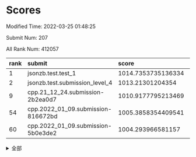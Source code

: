 # Scores

Modified Time: 2022-03-25 01:48:25

Submit Num: 207

All Rank Num: 412057

| rank |               submit               |       score        |       sigma        | pk_num |
| :--- | :--------------------------------- | :----------------- | :----------------- | :----- |
| 1    | jsonzb.test.test_1                 | 1014.7353735136334 | 0.8427160253674154 | 7966   |
| 2    | jsonzb.test.submission_level_4     | 1013.21301204354   | 0.8135255871242637 | 7966   |
| 9    | cpp.21_12_24.submission-2b2ea0d7   | 1010.9177795213469 | 0.7513136764660905 | 7965   |
| 54   | cpp.2022_01_09.submission-816672bd | 1005.3858354409541 | 0.7285025020327497 | 7956   |
| 60   | cpp.2022_01_09.submission-5b0e3de2 | 1004.293966581157  | 0.7172546938209399 | 7964   |


<details>
<summary>全部</summary>

| rank |                 submit                 |       score        |       sigma        | pk_num |
| :--- | :------------------------------------- | :----------------- | :----------------- | :----- |
| 1    | jsonzb.test.test_1                     | 1014.7353735136334 | 0.8427160253674154 | 7966   |
| 2    | jsonzb.test.submission_level_4         | 1013.21301204354   | 0.8135255871242637 | 7966   |
| 3    | gobigger.level_3.submission_level_3_30 | 1011.5356544975746 | 0.7927194795749666 | 7962   |
| 4    | gobigger.level_3.submission_level_3_11 | 1011.3764826567838 | 0.7645643256373925 | 7962   |
| 5    | gobigger.level_3.submission_level_3_22 | 1011.2662306523696 | 0.7635201772157809 | 7960   |
| 6    | gobigger.level_3.submission_level_3_49 | 1011.0383289478302 | 0.7554592603871801 | 7964   |
| 7    | gobigger.level_3.submission_level_3_26 | 1010.9301777704744 | 0.7870325548180185 | 7962   |
| 8    | gobigger.level_3.submission_level_3_18 | 1010.9282310936155 | 0.7708508971891893 | 7962   |
| 9    | cpp.21_12_24.submission-2b2ea0d7       | 1010.9177795213469 | 0.7513136764660905 | 7965   |
| 10   | gobigger.level_3.submission_level_3_23 | 1010.7310143102831 | 0.7546644241537682 | 7964   |
| 11   | gobigger.level_3.submission_level_3_36 | 1010.6998424493327 | 0.789095859716313  | 7962   |
| 12   | gobigger.level_3.submission_level_3_9  | 1010.5617511976282 | 0.758549923415104  | 7959   |
| 13   | gobigger.level_3.submission_level_3_7  | 1010.4415473413006 | 0.7616710136800153 | 7963   |
| 14   | gobigger.level_3.submission_level_3_13 | 1010.4314240740795 | 0.7622799802537211 | 7962   |
| 15   | gobigger.level_3.submission_level_3_40 | 1010.4275609497213 | 0.7676458825747783 | 7967   |
| 16   | gobigger.level_3.submission_level_3_25 | 1010.4189501767786 | 0.7587289402542569 | 7964   |
| 17   | gobigger.level_3.submission_level_3_43 | 1010.3902678537934 | 0.7492758510874169 | 7963   |
| 18   | gobigger.level_3.submission_level_3_46 | 1010.3056794733457 | 0.7727724960656016 | 7963   |
| 19   | gobigger.level_3.submission_level_3_19 | 1010.2845982667083 | 0.758176042724381  | 7963   |
| 20   | gobigger.level_3.submission_level_3_28 | 1010.2481641752944 | 0.7472447209195906 | 7960   |
| 21   | gobigger.level_3.submission_level_3_10 | 1010.2343116033744 | 0.7456603466911376 | 7962   |
| 22   | gobigger.level_3.submission_level_3_27 | 1010.1519557432474 | 0.7535439305005784 | 7964   |
| 23   | gobigger.level_3.submission_level_3_6  | 1010.1367229447168 | 0.7408521473379426 | 7958   |
| 24   | gobigger.level_3.submission_level_3_5  | 1009.9986336089216 | 0.7462047185790212 | 7965   |
| 25   | gobigger.level_3.submission_level_3_34 | 1009.9924770323909 | 0.7444751438005953 | 7964   |
| 26   | gobigger.level_3.submission_level_3_21 | 1009.9435579747621 | 0.764301676226142  | 7962   |
| 27   | gobigger.level_3.submission_level_3_42 | 1009.9413233332297 | 0.7498642207482774 | 7963   |
| 28   | gobigger.level_3.submission_level_3_0  | 1009.7617935819243 | 0.7360221966142094 | 7968   |
| 29   | gobigger.level_3.submission_level_3_32 | 1009.7521171134825 | 0.7771708510172943 | 7960   |
| 30   | gobigger.level_3.submission_level_3_15 | 1009.7429675270315 | 0.7530831167163138 | 7967   |
| 31   | gobigger.level_3.submission_level_3_24 | 1009.7307114885424 | 0.7495782779617557 | 7962   |
| 32   | gobigger.level_3.submission_level_3_44 | 1009.676673583859  | 0.7480434675055667 | 7963   |
| 33   | gobigger.level_3.submission_level_3_33 | 1009.664845179142  | 0.7471258639195286 | 7966   |
| 34   | gobigger.level_3.submission_level_3_39 | 1009.6126601645378 | 0.7649896549095897 | 7963   |
| 35   | gobigger.level_3.submission_level_3_3  | 1009.5291701736961 | 0.7498447895529262 | 7960   |
| 36   | gobigger.level_3.submission_level_3_2  | 1009.5133263152059 | 0.7582390214780698 | 7961   |
| 37   | gobigger.level_3.submission_level_3_8  | 1009.5069029084723 | 0.7480238308662961 | 7959   |
| 38   | gobigger.level_3.submission_level_3_20 | 1009.472558750095  | 0.7610189499285434 | 7960   |
| 39   | gobigger.level_3.submission_level_3_41 | 1009.416510401366  | 0.7502238769121504 | 7963   |
| 40   | gobigger.level_3.submission_level_3_35 | 1009.2839332591496 | 0.7634015644537937 | 7960   |
| 41   | gobigger.level_3.submission_level_3_14 | 1009.2482535204208 | 0.7435783072398083 | 7960   |
| 42   | gobigger.level_3.submission_level_3_12 | 1009.172815640073  | 0.7403771019354216 | 7965   |
| 43   | gobigger.level_3.submission_level_3_38 | 1009.171921502617  | 0.7417285755024416 | 7965   |
| 44   | gobigger.level_3.submission_level_3_1  | 1009.0689187141325 | 0.7665534416764982 | 7964   |
| 45   | gobigger.level_3.submission_level_3_45 | 1009.0602114422456 | 0.7637568834354913 | 7957   |
| 46   | gobigger.level_3.submission_level_3_48 | 1008.9317046371524 | 0.7533434065639013 | 7963   |
| 47   | gobigger.level_3.submission_level_3_4  | 1008.9037017841986 | 0.7569734008807254 | 7962   |
| 48   | gobigger.level_3.submission_level_3_16 | 1008.8358391672455 | 0.7491617725068085 | 7967   |
| 49   | gobigger.level_3.submission_level_3_31 | 1008.7798835659538 | 0.7460596748397512 | 7970   |
| 50   | gobigger.level_3.submission_level_3_37 | 1008.6553392589187 | 0.7413442796141105 | 7963   |
| 51   | gobigger.level_3.submission_level_3_29 | 1008.6477514296806 | 0.7377433872090872 | 7965   |
| 52   | gobigger.level_3.submission_level_3_17 | 1008.4629256688097 | 0.7478727403926767 | 7960   |
| 53   | gobigger.level_3.submission_level_3_47 | 1008.257145066509  | 0.7435889502210825 | 7961   |
| 54   | cpp.2022_01_09.submission-816672bd     | 1005.3858354409541 | 0.7285025020327497 | 7956   |
| 55   | gobigger.level_1.submission_level_1_19 | 1005.3630890983908 | 0.7223036091986927 | 7961   |
| 56   | gobigger.level_1.submission_level_1_4  | 1004.5384358338681 | 0.7201831470853318 | 7963   |
| 57   | gobigger.level_1.submission_level_1_2  | 1004.5085498897546 | 0.7101203225065192 | 7960   |
| 58   | gobigger.level_1.submission_level_1_49 | 1004.5070443883911 | 0.7117582469732271 | 7964   |
| 59   | gobigger.level_1.submission_level_1_8  | 1004.5042025395649 | 0.7138696250512829 | 7966   |
| 60   | cpp.2022_01_09.submission-5b0e3de2     | 1004.293966581157  | 0.7172546938209399 | 7964   |
| 61   | gobigger.level_1.submission_level_1_37 | 1004.2306078659985 | 0.7038248581599489 | 7960   |
| 62   | gobigger.level_1.submission_level_1_35 | 1004.162935717887  | 0.717061112416481  | 7965   |
| 63   | gobigger.level_1.submission_level_1_40 | 1004.1432940966375 | 0.7076700848091891 | 7962   |
| 64   | gobigger.level_1.submission_level_1_14 | 1004.072748606493  | 0.7221899519733838 | 7963   |
| 65   | gobigger.level_1.submission_level_1_17 | 1004.0463396115381 | 0.7167077627824766 | 7962   |
| 66   | gobigger.level_1.submission_level_1_42 | 1004.028800321131  | 0.7180006545997127 | 7964   |
| 67   | gobigger.level_1.submission_level_1_32 | 1003.9931176921124 | 0.7150910834080184 | 7958   |
| 68   | gobigger.level_1.submission_level_1_41 | 1003.891541971208  | 0.7087875086164419 | 7961   |
| 69   | gobigger.level_1.submission_level_1_9  | 1003.8764835285376 | 0.7086644610730902 | 7958   |
| 70   | gobigger.level_1.submission_level_1_12 | 1003.849936031228  | 0.7272977735506143 | 7965   |
| 71   | gobigger.level_1.submission_level_1_23 | 1003.7898259671674 | 0.7192260208629204 | 7959   |
| 72   | gobigger.level_1.submission_level_1_36 | 1003.7830337612419 | 0.7084116451572465 | 7962   |
| 73   | gobigger.level_1.submission_level_1_0  | 1003.7465241183673 | 0.7178969633063127 | 7961   |
| 74   | gobigger.level_1.submission_level_1_45 | 1003.591271837078  | 0.7170234646151458 | 7965   |
| 75   | gobigger.level_1.submission_level_1_22 | 1003.5667534115411 | 0.7188270544566396 | 7966   |
| 76   | gobigger.level_1.submission_level_1_13 | 1003.5544322076747 | 0.711344741822382  | 7965   |
| 77   | gobigger.level_1.submission_level_1_44 | 1003.5528634515292 | 0.7178547584648903 | 7961   |
| 78   | gobigger.level_1.submission_level_1_27 | 1003.5226410415552 | 0.709275658471999  | 7960   |
| 79   | gobigger.level_1.submission_level_1_38 | 1003.448417579776  | 0.7138515519618196 | 7962   |
| 80   | gobigger.level_1.submission_level_1_6  | 1003.3174402461257 | 0.7135746052778373 | 7960   |
| 81   | gobigger.level_1.submission_level_1_33 | 1003.3169120322124 | 0.7124169390924205 | 7966   |
| 82   | gobigger.level_1.submission_level_1_1  | 1003.3065460510137 | 0.7096656580917207 | 7967   |
| 83   | gobigger.level_1.submission_level_1_3  | 1003.1532373535255 | 0.7157871599037012 | 7964   |
| 84   | gobigger.level_1.submission_level_1_21 | 1003.0943962591101 | 0.7007388662110723 | 7963   |
| 85   | gobigger.level_1.submission_level_1_26 | 1003.0405435080854 | 0.7231706056471626 | 7963   |
| 86   | gobigger.level_1.submission_level_1_29 | 1003.0096271829186 | 0.703829896372867  | 7971   |
| 87   | gobigger.level_1.submission_level_1_30 | 1003.0007856470708 | 0.7267803249108711 | 7966   |
| 88   | gobigger.level_1.submission_level_1_10 | 1002.9896895424079 | 0.7266263782611259 | 7960   |
| 89   | gobigger.level_1.submission_level_1_47 | 1002.9659653783943 | 0.708142690983891  | 7964   |
| 90   | gobigger.level_1.submission_level_1_5  | 1002.947946568708  | 0.7216360544316829 | 7965   |
| 91   | gobigger.level_1.submission_level_1_34 | 1002.946767332851  | 0.7176058666190492 | 7966   |
| 92   | gobigger.level_1.submission_level_1_46 | 1002.9322828031741 | 0.7104232872660263 | 7965   |
| 93   | gobigger.level_1.submission_level_1_28 | 1002.8885618752536 | 0.7221761564039741 | 7960   |
| 94   | gobigger.level_1.submission_level_1_39 | 1002.8806558757833 | 0.717827134392361  | 7964   |
| 95   | gobigger.level_1.submission_level_1_48 | 1002.8103477888726 | 0.7179176511792764 | 7960   |
| 96   | gobigger.level_1.submission_level_1_24 | 1002.7912891152158 | 0.6967610141793218 | 7962   |
| 97   | gobigger.level_1.submission_level_1_16 | 1002.6263872310581 | 0.7038877826821    | 7964   |
| 98   | gobigger.level_1.submission_level_1_31 | 1002.5908965279881 | 0.7142773818403146 | 7958   |
| 99   | gobigger.level_1.submission_level_1_25 | 1002.575191366141  | 0.7080802349450622 | 7967   |
| 100  | gobigger.level_1.submission_level_1_7  | 1002.5358705541323 | 0.7016007551469322 | 7963   |
| 101  | gobigger.level_1.submission_level_1_15 | 1002.4309614610581 | 0.7211028258437825 | 7957   |
| 102  | gobigger.level_1.submission_level_1_20 | 1002.3428312570276 | 0.712991827827584  | 7963   |
| 103  | gobigger.level_1.submission_level_1_43 | 1002.1677310821441 | 0.7129757744486748 | 7962   |
| 104  | gobigger.level_1.submission_level_1_11 | 1001.734230532151  | 0.7134385988052429 | 7959   |
| 105  | gobigger.level_1.submission_level_1_18 | 1000.8573327461262 | 0.6987386499906452 | 7962   |
| 106  | gobigger.random.submission_random_49   | 997.5205540879933  | 0.7045655937612627 | 7964   |
| 107  | gobigger.random.submission_random_8    | 997.346172278031   | 0.7088150421041697 | 7966   |
| 108  | gobigger.random.submission_random_31   | 997.1749475653133  | 0.7209887766362466 | 7963   |
| 109  | gobigger.random.submission_random_12   | 996.9001933608587  | 0.702288148518921  | 7960   |
| 110  | gobigger.random.submission_random_15   | 996.8710434994582  | 0.7026402972966105 | 7958   |
| 111  | gobigger.random.submission_random_41   | 996.8575229646997  | 0.714437114888571  | 7964   |
| 112  | gobigger.random.submission_random_24   | 996.7703494864253  | 0.6990138191691855 | 7964   |
| 113  | gobigger.random.submission_random_1    | 996.7170250739129  | 0.7174520944571834 | 7965   |
| 114  | gobigger.random.submission_random_35   | 996.707913302787   | 0.7071402617051729 | 7968   |
| 115  | gobigger.random.submission_random_45   | 996.7043619269634  | 0.698652256544267  | 7961   |
| 116  | gobigger.random.submission_random_19   | 996.6762369123395  | 0.7149863315034537 | 7961   |
| 117  | gobigger.random.submission_random_13   | 996.6184164986629  | 0.7213911157379719 | 7963   |
| 118  | gobigger.random.submission_random_4    | 996.5296122425369  | 0.7135132007756507 | 7961   |
| 119  | gobigger.random.submission_random_9    | 996.3780345444778  | 0.7152577772650637 | 7963   |
| 120  | gobigger.random.submission_random_2    | 996.3445774612102  | 0.7044683269338703 | 7964   |
| 121  | gobigger.random.submission_random_48   | 996.3287445927506  | 0.7022033415870278 | 7954   |
| 122  | gobigger.random.submission_random_11   | 996.2210296318257  | 0.7023984155233544 | 7963   |
| 123  | gobigger.random.submission_random_20   | 996.1841304484923  | 0.7246186706669022 | 7959   |
| 124  | gobigger.random.submission_random_23   | 996.1770865018813  | 0.6970329543845676 | 7963   |
| 125  | gobigger.random.submission_random_36   | 996.1126205505897  | 0.6997412288313379 | 7962   |
| 126  | gobigger.random.submission_random_43   | 996.0753886618672  | 0.7019276322632159 | 7961   |
| 127  | gobigger.random.submission_random_5    | 996.0752163302878  | 0.7149960393474625 | 7964   |
| 128  | gobigger.random.submission_random_47   | 996.0576015597159  | 0.7018998125613414 | 7963   |
| 129  | gobigger.random.submission_random_14   | 996.014212733021   | 0.7187867127901114 | 7959   |
| 130  | gobigger.random.submission_random_30   | 996.0050236806281  | 0.7051621347517473 | 7961   |
| 131  | gobigger.random.submission_random_39   | 995.9972404435417  | 0.7110122875989197 | 7969   |
| 132  | gobigger.random.submission_random_18   | 995.98153157367    | 0.7240010754188253 | 7960   |
| 133  | gobigger.random.submission_random_37   | 995.9657148041276  | 0.7017611848151404 | 7961   |
| 134  | gobigger.random.submission_random_7    | 995.9612271397784  | 0.7143884139917503 | 7966   |
| 135  | gobigger.random.submission_random_21   | 995.944277696113   | 0.71115760173901   | 7964   |
| 136  | gobigger.random.submission_random_0    | 995.9101635263319  | 0.7050192090095799 | 7962   |
| 137  | gobigger.random.submission_random_6    | 995.8904837595067  | 0.7157637550586711 | 7963   |
| 138  | gobigger.random.submission_random_32   | 995.880578011188   | 0.7083038818973749 | 7959   |
| 139  | gobigger.random.submission_random_34   | 995.8728376567013  | 0.7102972093225991 | 7964   |
| 140  | gobigger.random.submission_random_28   | 995.8719453179478  | 0.7134364726677719 | 7958   |
| 141  | gobigger.random.submission_random_40   | 995.8564627998912  | 0.7179803207158002 | 7963   |
| 142  | gobigger.random.submission_random_27   | 995.7801270505805  | 0.7078069668712482 | 7958   |
| 143  | gobigger.random.submission_random_44   | 995.7769291658293  | 0.7186217961011262 | 7967   |
| 144  | gobigger.random.submission_random_17   | 995.704280069226   | 0.7055364619187192 | 7962   |
| 145  | gobigger.random.submission_random_46   | 995.6680688876801  | 0.7101628567635242 | 7961   |
| 146  | gobigger.random.submission_random_16   | 995.5501267694801  | 0.700473818878355  | 7967   |
| 147  | gobigger.random.submission_random_33   | 995.4728554274759  | 0.7081774543733248 | 7963   |
| 148  | gobigger.random.submission_random_29   | 995.4280024140336  | 0.7062102287650707 | 7964   |
| 149  | gobigger.random.submission_random_10   | 995.3844838058653  | 0.7195676614679956 | 7961   |
| 150  | gobigger.random.submission_random_3    | 995.2392914473197  | 0.7017719517754415 | 7960   |
| 151  | gobigger.random.submission_random_26   | 995.0841817870627  | 0.7129616862648167 | 7957   |
| 152  | gobigger.random.submission_random_38   | 995.0083309059836  | 0.7112000081695518 | 7966   |
| 153  | gobigger.random.submission_random_22   | 994.9960474777877  | 0.7183221866190707 | 7959   |
| 154  | gobigger.random.submission_random_42   | 994.8723211999305  | 0.7158135152984244 | 7963   |
| 155  | gobigger.random.submission_random_25   | 994.8591741225072  | 0.7190036298588486 | 7962   |
| 156  | gobigger.level_2.submission_level_2_21 | 994.3779772443185  | 0.728803328489278  | 7966   |
| 157  | gobigger.level_2.submission_level_2_9  | 993.8835478215588  | 0.7464958087894917 | 7961   |
| 158  | gobigger.level_2.submission_level_2_30 | 993.8805029730595  | 0.7272397892499115 | 7964   |
| 159  | gobigger.level_2.submission_level_2_34 | 993.0881180319872  | 0.7429313883339579 | 7963   |
| 160  | gobigger.level_2.submission_level_2_22 | 993.0827274985921  | 0.7440551133585332 | 7964   |
| 161  | gobigger.level_2.submission_level_2_24 | 993.0508199726605  | 0.7286375534036529 | 7960   |
| 162  | gobigger.level_2.submission_level_2_10 | 993.0111434975554  | 0.7255946543092484 | 7959   |
| 163  | gobigger.level_2.submission_level_2_6  | 992.9177844759475  | 0.7415675155039271 | 7958   |
| 164  | gobigger.level_2.submission_level_2_48 | 992.8742906824907  | 0.7225472381555337 | 7964   |
| 165  | gobigger.level_2.submission_level_2_17 | 992.7356425175562  | 0.751486366854789  | 7961   |
| 166  | gobigger.level_2.submission_level_2_49 | 992.7030509352373  | 0.7512792633148702 | 7960   |
| 167  | gobigger.level_2.submission_level_2_44 | 992.6707462757042  | 0.7262706180889169 | 7965   |
| 168  | gobigger.level_2.submission_level_2_39 | 992.6694576184047  | 0.7550351118391425 | 7959   |
| 169  | gobigger.level_2.submission_level_2_43 | 992.6587525821882  | 0.7582750143989196 | 7967   |
| 170  | gobigger.level_2.submission_level_2_18 | 992.6576036204943  | 0.74809630261002   | 7963   |
| 171  | gobigger.level_2.submission_level_2_19 | 992.6569675725506  | 0.7440109200468702 | 7967   |
| 172  | gobigger.level_2.submission_level_2_8  | 992.6021993340228  | 0.7466880411783141 | 7963   |
| 173  | gobigger.level_2.submission_level_2_26 | 992.5967775237164  | 0.758499024875105  | 7962   |
| 174  | gobigger.level_2.submission_level_2_33 | 992.5123984528747  | 0.7401272669615536 | 7956   |
| 175  | gobigger.level_2.submission_level_2_45 | 992.4710993860426  | 0.7442241951257199 | 7966   |
| 176  | gobigger.level_2.submission_level_2_1  | 992.3792167092997  | 0.753440449927891  | 7967   |
| 177  | gobigger.level_2.submission_level_2_20 | 992.361777582071   | 0.7508801327849295 | 7963   |
| 178  | gobigger.level_2.submission_level_2_13 | 992.3602827494971  | 0.7445765670886314 | 7962   |
| 179  | gobigger.level_2.submission_level_2_2  | 992.3334029828608  | 0.7514304608867011 | 7964   |
| 180  | gobigger.level_2.submission_level_2_29 | 992.3060543339075  | 0.7464088015304524 | 7966   |
| 181  | gobigger.level_2.submission_level_2_15 | 992.240153739039   | 0.7233137332284902 | 7958   |
| 182  | gobigger.level_2.submission_level_2_5  | 992.2177975950462  | 0.7317785974904977 | 7957   |
| 183  | gobigger.level_2.submission_level_2_35 | 992.1109659006925  | 0.759400513995757  | 7963   |
| 184  | gobigger.level_2.submission_level_2_47 | 992.1023918231434  | 0.7297823425232101 | 7965   |
| 185  | gobigger.level_2.submission_level_2_32 | 991.9360451900467  | 0.7483684981442308 | 7958   |
| 186  | gobigger.level_2.submission_level_2_28 | 991.9019518700351  | 0.7355449629729504 | 7962   |
| 187  | gobigger.level_2.submission_level_2_25 | 991.8434428406782  | 0.7603254792499577 | 7967   |
| 188  | gobigger.level_2.submission_level_2_38 | 991.8322764691187  | 0.744747175329328  | 7958   |
| 189  | gobigger.level_2.submission_level_2_23 | 991.8144284186717  | 0.7350435905496144 | 7961   |
| 190  | gobigger.level_2.submission_level_2_31 | 991.8095333576457  | 0.7561010172966495 | 7964   |
| 191  | gobigger.level_2.submission_level_2_16 | 991.6283973938712  | 0.7321094241495911 | 7964   |
| 192  | gobigger.level_2.submission_level_2_46 | 991.4888275689058  | 0.7500764472743184 | 7961   |
| 193  | gobigger.level_2.submission_level_2_40 | 991.4726714384166  | 0.7514919216318333 | 7967   |
| 194  | gobigger.level_2.submission_level_2_42 | 991.3995668255494  | 0.7432758135521399 | 7963   |
| 195  | gobigger.level_2.submission_level_2_27 | 991.3980956124486  | 0.7503267371399848 | 7962   |
| 196  | gobigger.level_2.submission_level_2_4  | 991.3778195021662  | 0.7286436172446525 | 7959   |
| 197  | gobigger.level_2.submission_level_2_3  | 991.3617027854847  | 0.7544789796790969 | 7964   |
| 198  | gobigger.level_2.submission_level_2_14 | 991.1943912433848  | 0.7563035689290335 | 7962   |
| 199  | gobigger.level_2.submission_level_2_0  | 990.8378925484437  | 0.7872198943627794 | 7964   |
| 200  | gobigger.level_2.submission_level_2_7  | 990.7793155226406  | 0.7873689302582052 | 7959   |
| 201  | gobigger.level_2.submission_level_2_12 | 990.6713383236943  | 0.7794038915669244 | 7962   |
| 202  | gobigger.level_2.submission_level_2_41 | 990.6466700440845  | 0.764916300698236  | 7958   |
| 203  | gobigger.level_2.submission_level_2_11 | 990.5551376745597  | 0.752433438662012  | 7957   |
| 204  | gobigger.level_2.submission_level_2_37 | 990.0456873150944  | 0.753023378982423  | 7966   |
| 205  | gobigger.level_2.submission_level_2_36 | 989.483904722928   | 0.7876803921631834 | 7959   |
| 206  | gobigger.none.submission_none_0        | 980.7043479887034  | 1.2503224948930263 | 7963   |
| 207  | gobigger.none.submission_none_1        | 976.0059015087193  | 1.4729379079736222 | 7960   |

</details>